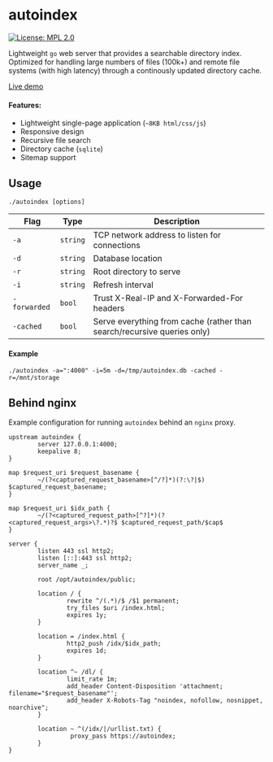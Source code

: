 autoindex
=========
[![License: MPL 2.0](https://img.shields.io/badge/License-MPL%202.0-brightgreen.svg)](https://opensource.org/licenses/MPL-2.0)

Lightweight `go` web server that provides a searchable directory index. Optimized for handling large numbers of files (100k+) and remote file systems (with high latency) through a continously updated directory cache.

[Live demo](https://archive.toom.io/)

#### Features:

* Lightweight single-page application (`~8KB html/css/js`)
* Responsive design
* Recursive file search
* Directory cache (`sqlite`)
* Sitemap support


Usage
-----

`./autoindex [options]`

|     Flag   |  Type  | Description |
|------------|--------|-------------|
|`-a`        |`string`|TCP network address to listen for connections|
|`-d`        |`string`|Database location|
|`-r`        |`string`|Root directory to serve|
|`-i`        |`string`|Refresh interval|
|`-forwarded`|`bool`  |Trust X-Real-IP and X-Forwarded-For headers|
|`-cached`   |`bool`  |Serve everything from cache (rather than search/recursive queries only)|

#### Example

`./autoindex -a=":4000" -i=5m -d=/tmp/autoindex.db -cached -r=/mnt/storage`


Behind nginx
------------

Example configuration for running `autoindex` behind an `nginx` proxy.

```
upstream autoindex {
        server 127.0.0.1:4000;
        keepalive 8;
}

map $request_uri $request_basename {
        ~/(?<captured_request_basename>[^/?]*)(?:\?|$) $captured_request_basename;
}

map $request_uri $idx_path {
        ~/(?<captured_request_path>[^?]*)(?<captured_request_args>\?.*)?$ $captured_request_path/$cap$
}

server {
        listen 443 ssl http2;
        listen [::]:443 ssl http2;
        server_name _;

        root /opt/autoindex/public;

        location / {
                rewrite ^/(.*)/$ /$1 permanent;
                try_files $uri /index.html;
                expires 1y;
        }

        location = /index.html {
                http2_push /idx/$idx_path;
                expires 1d;
        }

        location ^~ /dl/ {
                limit_rate 1m;
                add_header Content-Disposition 'attachment; filename="$request_basename"';
                add_header X-Robots-Tag "noindex, nofollow, nosnippet, noarchive";
        }

        location ~ ^(/idx/|/urllist.txt) {
                 proxy_pass https://autoindex;
        }
}
```
